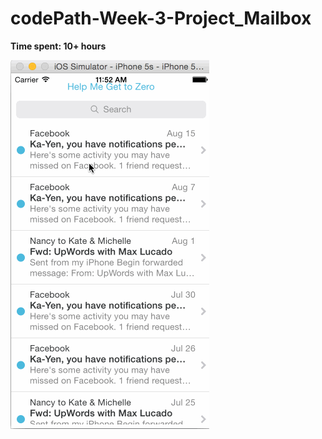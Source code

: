 # codePath-Week-3-Project_Mailbox

**Time spent: 10+ hours** 

![screenshot](https://raw.githubusercontent.com/chieger/codePath-Week-3-Project_Mailbox/master/codePath_week%203_assignment_mailBox_.gif)
